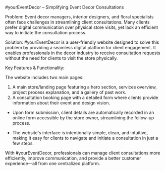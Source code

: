 #yourEventDecor – Simplifying Event Decor Consultations

Problem:
Event decor managers, interior designers, and floral specialists often face challenges in streamlining client consultations. Many clients prefer digital communication over physical store visits, yet lack an efficient way to initiate the consultation process.

Solution:
#yourEventDecor is a user-friendly website designed to solve this problem by providing a seamless digital platform for client engagement. It enables professionals in the decor industry to receive consultation requests without the need for clients to visit the store physically.

Key Features & Functionality:

The website includes two main pages:

  1. A main store/landing page featuring a hero section, services overview, project process explanation, and a gallery of past work.
  2. A consultation booking page with a detailed form where clients provide information about their event and design vision.

* Upon form submission, client details are automatically recorded in an online form accessible by the store owner, streamlining the follow-up process.

* The website's interface is intentionally simple, clean, and intuitive, making it easy for clients to navigate and initiate a consultation in just a few steps.

With #yourEventDecor, professionals can manage client consultations more efficiently, improve communication, and provide a better customer experience—all from one centralized platform.



